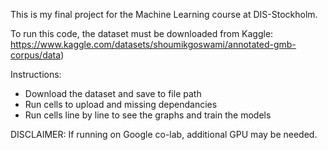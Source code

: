 This is my final project for the Machine Learning course at DIS-Stockholm. 

To run this code, the dataset must be downloaded from Kaggle: https://www.kaggle.com/datasets/shoumikgoswami/annotated-gmb-corpus/data)

Instructions:
* Download the dataset and save to file path
* Run cells to upload and missing dependancies
* Run cells line by line to see the graphs and train the models

DISCLAIMER:
If running on Google co-lab, additional GPU may be needed.
